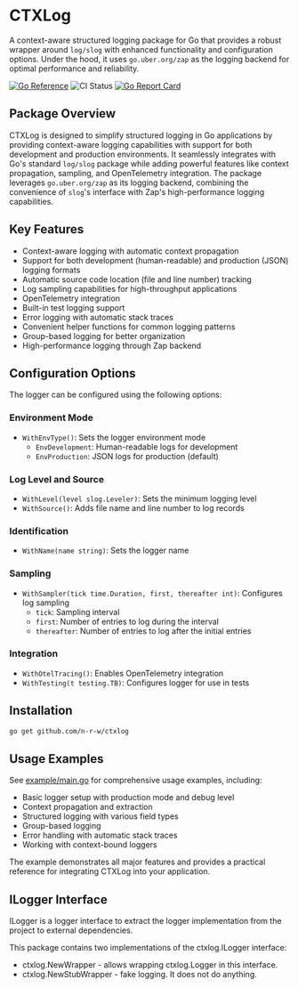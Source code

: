 # CTXLog

A context-aware structured logging package for Go that provides a robust wrapper around `log/slog` with enhanced functionality and configuration options. Under the hood, it uses `go.uber.org/zap` as the logging backend for optimal performance and reliability.

[![Go Reference](https://pkg.go.dev/badge/github.com/n-r-w/ctxlog.svg)](https://pkg.go.dev/github.com/n-r-w/ctxlog)
![CI Status](https://github.com/n-r-w/ctxlog/actions/workflows/go.yml/badge.svg)
[![Go Report Card](https://goreportcard.com/badge/github.com/n-r-w/ctxlog)](https://goreportcard.com/report/github.com/n-r-w/ctxlog)

## Package Overview

CTXLog is designed to simplify structured logging in Go applications by providing context-aware logging capabilities with support for both development and production environments. It seamlessly integrates with Go's standard `log/slog` package while adding powerful features like context propagation, sampling, and OpenTelemetry integration. The package leverages `go.uber.org/zap` as its logging backend, combining the convenience of `slog`'s interface with Zap's high-performance logging capabilities.

## Key Features

- Context-aware logging with automatic context propagation
- Support for both development (human-readable) and production (JSON) logging formats
- Automatic source code location (file and line number) tracking
- Log sampling capabilities for high-throughput applications
- OpenTelemetry integration
- Built-in test logging support
- Error logging with automatic stack traces
- Convenient helper functions for common logging patterns
- Group-based logging for better organization
- High-performance logging through Zap backend

## Configuration Options

The logger can be configured using the following options:

### Environment Mode

- `WithEnvType()`: Sets the logger environment mode
  - `EnvDevelopment`: Human-readable logs for development
  - `EnvProduction`: JSON logs for production (default)

### Log Level and Source

- `WithLevel(level slog.Leveler)`: Sets the minimum logging level
- `WithSource()`: Adds file name and line number to log records

### Identification

- `WithName(name string)`: Sets the logger name

### Sampling

- `WithSampler(tick time.Duration, first, thereafter int)`: Configures log sampling
  - `tick`: Sampling interval
  - `first`: Number of entries to log during the interval
  - `thereafter`: Number of entries to log after the initial entries

### Integration

- `WithOtelTracing()`: Enables OpenTelemetry integration
- `WithTesting(t testing.TB)`: Configures logger for use in tests

## Installation

```bash
go get github.com/n-r-w/ctxlog
```

## Usage Examples

See [example/main.go](example/main.go) for comprehensive usage examples, including:

- Basic logger setup with production mode and debug level
- Context propagation and extraction
- Structured logging with various field types
- Group-based logging
- Error handling with automatic stack traces
- Working with context-bound loggers

The example demonstrates all major features and provides a practical reference for integrating CTXLog into your application.

## ILogger Interface

ILogger is a logger interface to extract the logger implementation from the project to external dependencies.

This package contains two implementations of the ctxlog.ILogger interface:

- ctxlog.NewWrapper - allows wrapping ctxlog.Logger in this interface.
- ctxlog.NewStubWrapper - fake logging. It does not do anything.
